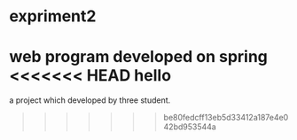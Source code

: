 # expriment2
web program developed on spring
<<<<<<< HEAD
hello
=======
a project which developed by three student.
>>>>>>> be80fedcff13eb5d33412a187e4e042bd953544a
